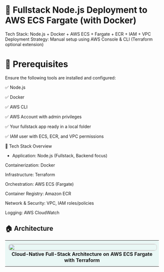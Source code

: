 
# 🚀 Fullstack Node.js Deployment to AWS ECS Fargate (with Docker)

Tech Stack: Node.js + Docker + AWS ECS + Fargate + ECR + IAM + VPC
Deployment Strategy: Manual setup using AWS Console & CLI (Terraform optional extension)

# 🔧 Prerequisites
Ensure the following tools are installed and configured:

✅ Node.js

✅ Docker

✅ AWS CLI

✅ AWS Account with admin privileges

✅ Your fullstack app ready in a local folder

✅ IAM user with ECS, ECR, and VPC permissions


🚧 Tech Stack Overview
- Application: Node.js (Fullstack, Backend focus)

Containerization: Docker

Infrastructure: Terraform

Orchestration: AWS ECS (Fargate)

Container Registry: Amazon ECR

Network & Security: VPC, IAM roles/policies

Logging: AWS CloudWatch



## 🏠 Architecture

<table style="width: 100%; margin-bottom: 20px;">
  <tr>
    <td align="center" style="padding: 10px; background-color: #e9f7f5; border-radius: 8px;">
      <img src="https://github.com/arumullayaswanth/Fullstack-nodejs-ecs-fargate-deployment/blob/62f6845bd06abeb9c61af07a37b4ff0a197e3134/documents%20file/Cloud-Native%20Full-Stack%20Architecture%20on%20AWS%20ECS%20Fargate%20with%20Terraform.png" width="1000%" style="border: 2px solid #ddd; border-radius: 10px;">
      <br><b>Cloud-Native Full-Stack Architecture on AWS ECS Fargate with Terraform</b>
    </td>
  </tr>
</table>

